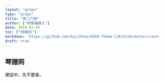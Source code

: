 ```yaml
---
layout: "qinpu"
type: "qinpu"
title: "弟二六冊"
author: ["柯棋瀚錄入"]
date: 2019-01-02
toc: ["00總目"]
markdown: 'https://github.com/kujihhoe/HUGO-Theme-CJK/blob/master/content/qinpu/00table/26.md'
draft: true
---
```



## 琴譜网

建設中，先不要看。
